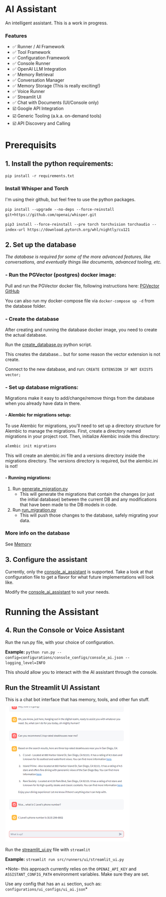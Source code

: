 # AI Assistant
An intelligent assistant.  This is a work in progress.

### Features
- ✅ Runner / AI Framework
- ✅ Tool Framework
- ✅ Configuration Framework
- ✅ Console Runner
- ✅ OpenAI LLM Integration
- ✅ Memory Retrieval
- ✅ Conversation Manager
- ✅ Memory Storage (This is really exciting!)
- ✅ Voice Runner
- ✅ Streamlit UI
- ✅ Chat with Documents (UI/Console only)
- ☑️ Google API Integration
- ☑️ Generic Tooling (a.k.a. on-demand tools)
- ☑️ API Discovery and Calling

# Prerequisits

## 1. Install the python requirements:

`pip install -r requirements.txt`

### Install Whisper and Torch
I'm using their github, but feel free to use the python packages.

`pip install --upgrade --no-deps --force-reinstall git+https://github.com/openai/whisper.git`

`pip3 install --force-reinstall --pre torch torchvision torchaudio --index-url https://download.pytorch.org/whl/nightly/cu121`

## 2. Set up the database
*The database is required for some of the more advanced features, like conversations, and eventually things like documents, advanced tooling, etc.*
### - Run the PGVector (postgres) docker image:

Pull and run the PGVector docker file, following instructions here: [PGVector GitHub](https://github.com/pgvector/pgvector/tree/master#docker)

You can also run my docker-compose file via `docker-compose up -d` from the database folder.

### - Create the database
After creating and running the database docker image, you need to create the actual database.

Run the [create_database.py](src\db\database\create_database.py) python script.

This creates the database...  but for some reason the vector extension is not create.

Connect to the new database, and run: `CREATE EXTENSION IF NOT EXISTS vector;`

### - Set up database migrations:
Migrations make it easy to add/change/remove things from the database when you already have data in there. 

#### - Alembic for migrations setup:
To use Alembic for migrations, you'll need to set up a directory structure for Alembic to manage the migrations. First, create a directory named migrations in your project root. Then, initialize Alembic inside this directory:

``` bash
alembic init migrations
```
This will create an alembic.ini file and a versions directory inside the migrations directory.  The versions directory is required, but the alembic.ini is not!

#### - Running migrations:
1. Run [generate_migration.py](generate_migration.py)
   - This will generate the migrations that contain the changes (or just the initial database) between the current DB and any modifications that have been made to the DB models in code.
2. Run [run_migration.py](run_migration.py)
   - This will push those changes to the database, safely migrating your data.

### More info on the database
See [Memory](src\db\readme.md)

## 3. Configure the assistant
Currently, only the [console_ai_assistant](configurations\console_configs\console_ai_assistant.json) is supported.  Take a look at that configuration file to get a flavor for what future implementations will look like.

Modify the [console_ai_assistant](configurations\console_configs\console_ai_assistant.json) to suit your needs.

# Running the Assistant

## 4. Run the Console or Voice Assistant
Run the run.py file, with your choice of configuration.

**Example:**
`python run.py --config=configurations/console_configs/console_ai.json --logging_level=INFO`

This should allow you to interact with the AI assistant through the console.  

## Run the Streamlit UI Assistant
This is a chat bot interface that has memory, tools, and other fun stuff. 

![Streamlit UI](documentation/streamlit.png)

Run the [streamlit_ui.py](src/runners/ui/streamlit_ui.py) file with `streamlit`

**Example:**
`streamlit run src/runners/ui/streamlit_ui.py`

*Note- this approach currently relies on the `OPENAI_API_KEY` and `ASSISTANT_CONFIG_PATH` environment variables.  Make sure they are set.

Use any config that has an `ai` section, such as: `configurations/ui_configs/ui_ai.json`*
